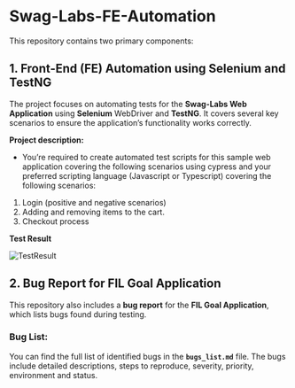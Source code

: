 # Swag-Labs-FE-Automation

This repository contains two primary components:

## 1. Front-End (FE) Automation using Selenium and TestNG
The project focuses on automating tests for the **Swag-Labs Web Application** using **Selenium** WebDriver and **TestNG**. It covers several key scenarios to ensure the application’s functionality works correctly.

**Project description:**
- You’re required to create automated test scripts for this sample web application covering the following scenarios using cypress and your preferred scripting language (Javascript or Typescript) covering the following scenarios: 
1. Login (positive and negative scenarios) 
2. Adding and removing items to the cart. 
3. Checkout process

**Test Result**


![TestResult](https://github.com/user-attachments/assets/960ffee5-e5e9-4f3c-8ac4-3cf74621638e)

## 2. Bug Report for FIL Goal Application
This repository also includes a **bug report** for the **FIL Goal Application**, which lists bugs found during testing.

### Bug List:
You can find the full list of identified bugs in the **`bugs_list.md`** file. The bugs include detailed descriptions, steps to reproduce, severity, priority, environment and status.


